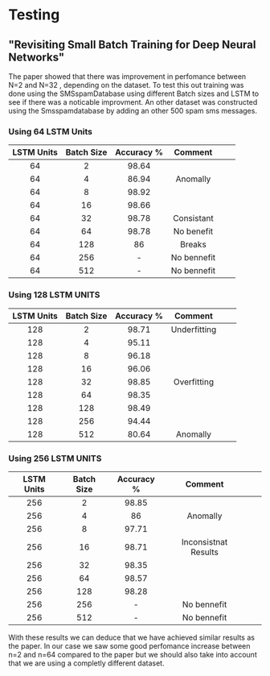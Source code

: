 # Testing 
## "Revisiting Small Batch Training for Deep Neural Networks" 


The paper showed that there was improvement in perfomance between N=2 and N=32 ,
depending on the dataset. To test this out training was done using the SMSspamDatabase
using different Batch sizes and LSTM to see if there was a noticable improvment.
An other dataset was constructed using the Smsspamdatabase by adding an other 500
spam sms messages.

### Using 64 LSTM Units

| LSTM Units | Batch Size | Accuracy % |   Comment   |   |   |
|:----------:|:----------:|:----------:|:-----------:|---|---|
|     64     |      2     |    98.64   |             |   |   |
|     64     |      4     |    86.94   |   Anomally  |   |   |
|     64     |      8     |    98.92   |             |   |   |
|     64     |     16     |    98.66   |             |   |   |
|     64     |     32     |    98.78   |  Consistant |   |   |
|     64     |     64     |    98.78   |  No benefit |   |   |
|     64     |     128    |     86     |    Breaks   |   |   |
|     64     |     256    |      -     | No bennefit |   |   |
|     64     |     512    |      -     | No bennefit |   |   |
### Using 128 LSTM UNITS
| LSTM Units | Batch Size | Accuracy % |    Comment   |   |   |
|:----------:|:----------:|:----------:|:------------:|---|---|
|     128    |      2     |    98.71   | Underfitting |   |   |
|     128    |      4     |    95.11   |              |   |   |
|     128    |      8     |    96.18   |              |   |   |
|     128    |     16     |    96.06   |              |   |   |
|     128    |     32     |    98.85   |  Overfitting |   |   |
|     128    |     64     |    98.35   |              |   |   |
|     128    |     128    |    98.49   |              |   |   |
|     128    |     256    |    94.44   |              |   |   |
|     128    |     512    |    80.64   |   Anomally   |   |   |

### Using 256 LSTM UNITS

| LSTM Units | Batch Size | Accuracy % |        Comment        |   |   |
|:----------:|:----------:|:----------:|:---------------------:|---|---|
|     256    |      2     |    98.85   |                       |   |   |
|     256    |      4     |     86     |        Anomally       |   |   |
|     256    |      8     |    97.71   |                       |   |   |
|     256    |     16     |    98.71   | Inconsistnat Results  |   |   |
|     256    |     32     |    98.35   |                       |   |   |
|     256    |     64     |    98.57   |                       |   |   |
|     256    |     128    |    98.28   |                       |   |   |
|     256    |     256    |      -     |      No bennefit      |   |   |
|     256    |     512    |      -     |      No bennefit      |   |   |


With these results we can deduce that we have achieved similar results as the paper.
In our case we saw some good perfomance increase between n=2 and n=64 compared to the paper
but we should also take into account that we are using a completly different dataset.
